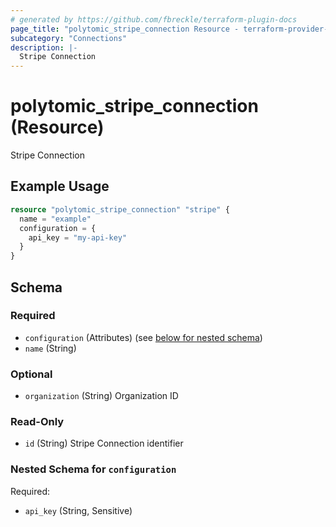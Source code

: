 ```yaml
---
# generated by https://github.com/fbreckle/terraform-plugin-docs
page_title: "polytomic_stripe_connection Resource - terraform-provider-polytomic"
subcategory: "Connections"
description: |-
  Stripe Connection
---
```


# polytomic_stripe_connection (Resource)

Stripe Connection

## Example Usage

```terraform
resource "polytomic_stripe_connection" "stripe" {
  name = "example"
  configuration = {
    api_key = "my-api-key"
  }
}
```

<!-- schema generated by tfplugindocs -->
## Schema

### Required

- `configuration` (Attributes) (see [below for nested schema](#nestedatt--configuration))
- `name` (String)

### Optional

- `organization` (String) Organization ID

### Read-Only

- `id` (String) Stripe Connection identifier

<a id="nestedatt--configuration"></a>
### Nested Schema for `configuration`

Required:

- `api_key` (String, Sensitive)


